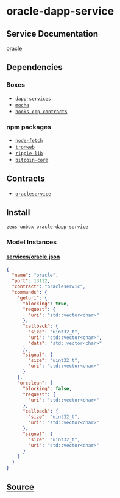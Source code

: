 
oracle-dapp-service
====================






## Service Documentation
[oracle](../../services/oracle/oracle-service.md)
## Dependencies
### Boxes
* [`dapp-services`](dapp-services.md)
* [`mocha`](mocha.md)
* [`hooks-cpp-contracts`](hooks-cpp-contracts.md)
### npm packages
* [`node-fetch`](http://npmjs.com/package/node-fetch)
* [`tronweb`](http://npmjs.com/package/tronweb)
* [`ripple-lib`](http://npmjs.com/package/ripple-lib)
* [`bitcoin-core`](http://npmjs.com/package/bitcoin-core)

## Contracts
* [`oracleservice`](https://github.com/liquidapps-io/zeus-sdk/tree/master/boxes/groups/services/oracle-dapp-service/contracts/eos/dappservices/_oracle_impl.hpp)

## Install
```bash
zeus unbox oracle-dapp-service
```










### Model Instances
#### [services/oracle.json](https://github.com/liquidapps-io/zeus-sdk/tree/master/boxes/groups/services/oracle-dapp-service/models/dapp-services/oracle.json)
```json
{
  "name": "oracle",
  "port": 13112,
  "contract": "oracleservic",
  "commands": {
    "geturi": {
      "blocking": true,
      "request": {
        "uri": "std::vector<char>"
      },
      "callback": {
        "size": "uint32_t",
        "uri": "std::vector<char>",
        "data": "std::vector<char>"
      },
      "signal": {
        "size": "uint32_t",
        "uri": "std::vector<char>"
      }
    },
    "orcclean": {
      "blocking": false,
      "request": {
        "uri": "std::vector<char>"
      },
      "callback": {
        "size": "uint32_t",
        "uri": "std::vector<char>"
      },
      "signal": {
        "size": "uint32_t",
        "uri": "std::vector<char>"
      }
    }
  }
}
```
## [Source](https://github.com/liquidapps-io/zeus-sdk/tree/master/boxes/groups/services/oracle-dapp-service)